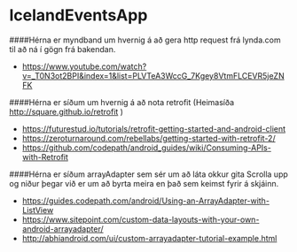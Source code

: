 # IcelandEventsApp


####Hérna er myndband um hvernig á að gera http request frá lynda.com til að ná í gögn frá bakendan.
  * https://www.youtube.com/watch?v=_T0N3ot2BPI&index=1&list=PLVTeA3WccG_7Kgey8VtmFLCEVR5jeZNFK

####Hérna er síðum um hvernig á að nota retrofit (Heimasíða http://square.github.io/retrofit  )

  * https://futurestud.io/tutorials/retrofit-getting-started-and-android-client 
  * https://zeroturnaround.com/rebellabs/getting-started-with-retrofit-2/
  * https://github.com/codepath/android_guides/wiki/Consuming-APIs-with-Retrofit

####Hérna er síðum arrayAdapter sem sér um að láta okkur gita Scrolla upp og niður þegar við er um að byrta meira en það sem keimst fyrir á skjáinn.
  * https://guides.codepath.com/android/Using-an-ArrayAdapter-with-ListView 
  * https://www.sitepoint.com/custom-data-layouts-with-your-own-android-arrayadapter/
  * http://abhiandroid.com/ui/custom-arrayadapter-tutorial-example.html
